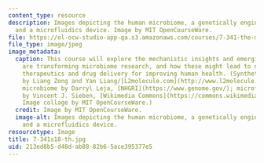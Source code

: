 ```yaml
---
content_type: resource
description: Images depicting the human microbiome, a genetically engineered microbe,
  and a microfluidics device. Image by MIT OpenCourseWare.
file: https://ol-ocw-studio-app-qa.s3.amazonaws.com/courses/7-341-the-microbiome-and-drug-delivery-cross-species-communication-in-health-and-disease-spring-2018/213ed8b5d48dab8882b65ace395377e5_7-341s18-th.jpg
file_type: image/jpeg
image_metadata:
  caption: This course will explore the mechanistic insights and emerging tools that
    are transforming microbiome research, and how these might lead to new types of
    therapeutics and drug delivery for improving human health. (Synthetic circuit
    by Liang Zong and Yan Liang/[L2molecule.com](http://www.l2molecule.com/); human
    microbiome by Darryl Leja, [NHGRI](https://www.genome.gov/); microfluidic chip
    by Vincent J. Sieben, [Wikimedia Commons](https://commons.wikimedia.org/w/index.php?search=microfluidic+chip&title=Special:Search&profile=default&fulltext=1&searchToken=bj2f9xj980o6tqm6rqf2cwnaq#/media/File:FISHchip.jpg).
    Image collage by MIT OpenCourseWare.)
  credit: Image by MIT OpenCourseWare.
  image-alt: Images depicting the human microbiome, a genetically engineered microbe,
    and a microfluidics device.
resourcetype: Image
title: 7-341s18-th.jpg
uid: 213ed8b5-d48d-ab88-82b6-5ace395377e5
---
```

